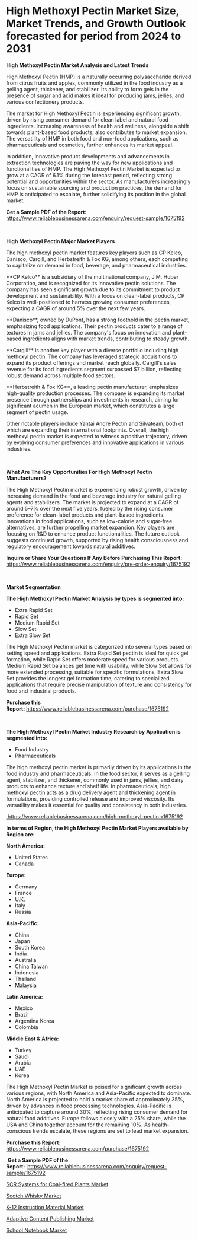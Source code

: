 <p><h1>High Methoxyl Pectin Market Size, Market Trends, and Growth Outlook forecasted for period from 2024 to 2031</h1></p><p><strong>High Methoxyl Pectin Market Analysis and Latest Trends</strong></p>
<p><p>High Methoxyl Pectin (HMP) is a naturally occurring polysaccharide derived from citrus fruits and apples, commonly utilized in the food industry as a gelling agent, thickener, and stabilizer. Its ability to form gels in the presence of sugar and acid makes it ideal for producing jams, jellies, and various confectionery products. </p><p>The market for High Methoxyl Pectin is experiencing significant growth, driven by rising consumer demand for clean label and natural food ingredients. Increasing awareness of health and wellness, alongside a shift towards plant-based food products, also contributes to market expansion. The versatility of HMP in both food and non-food applications, such as pharmaceuticals and cosmetics, further enhances its market appeal.</p><p>In addition, innovative product developments and advancements in extraction technologies are paving the way for new applications and functionalities of HMP. The High Methoxyl Pectin Market is expected to grow at a CAGR of 6.1% during the forecast period, reflecting strong potential and opportunities within the sector. As manufacturers increasingly focus on sustainable sourcing and production practices, the demand for HMP is anticipated to escalate, further solidifying its position in the global market.</p></p>
<p><strong>Get a Sample PDF of the Report:&nbsp;</strong> <a href="https://www.reliablebusinessarena.com/enquiry/request-sample/1675192?utm_campaign=1399&utm_medium=2&utm_source=Github&utm_content=ia&utm_term=13102024&utm_id=high-methoxyl-pectin">https://www.reliablebusinessarena.com/enquiry/request-sample/1675192</a></p>
<p>&nbsp;</p>
<p><strong>High Methoxyl Pectin Major Market Players</strong></p>
<p><p>The high methoxyl pectin market features key players such as CP Kelco, Danisco, Cargill, and Herbstreith & Fox KG, among others, each competing to capitalize on demand in food, beverage, and pharmaceutical industries.</p><p>**CP Kelco** is a subsidiary of the multinational company, J.M. Huber Corporation, and is recognized for its innovative pectin solutions. The company has seen significant growth due to its commitment to product development and sustainability. With a focus on clean-label products, CP Kelco is well-positioned to harness growing consumer preferences, expecting a CAGR of around 5% over the next few years.</p><p>**Danisco**, owned by DuPont, has a strong foothold in the pectin market, emphasizing food applications. Their pectin products cater to a range of textures in jams and jellies. The company's focus on innovation and plant-based ingredients aligns with market trends, contributing to steady growth.</p><p>**Cargill** is another key player with a diverse portfolio including high methoxyl pectin. The company has leveraged strategic acquisitions to expand its product offerings and market reach globally. Cargill's sales revenue for its food ingredients segment surpassed $7 billion, reflecting robust demand across multiple food sectors.</p><p>**Herbstreith & Fox KG**, a leading pectin manufacturer, emphasizes high-quality production processes. The company is expanding its market presence through partnerships and investments in research, aiming for significant acumen in the European market, which constitutes a large segment of pectin usage.</p><p>Other notable players include Yantai Andre Pectin and Silvateam, both of which are expanding their international footprints. Overall, the high methoxyl pectin market is expected to witness a positive trajectory, driven by evolving consumer preferences and innovative applications in various industries.</p></p>
<p>&nbsp;</p>
<p><strong>What Are The Key Opportunities For High Methoxyl Pectin Manufacturers?</strong></p>
<p><p>The High Methoxyl Pectin market is experiencing robust growth, driven by increasing demand in the food and beverage industry for natural gelling agents and stabilizers. The market is projected to expand at a CAGR of around 5–7% over the next five years, fueled by the rising consumer preference for clean-label products and plant-based ingredients. Innovations in food applications, such as low-calorie and sugar-free alternatives, are further propelling market expansion. Key players are focusing on R&D to enhance product functionalities. The future outlook suggests continued growth, supported by rising health consciousness and regulatory encouragement towards natural additives.</p></p>
<p><strong>Inquire or Share Your Questions If Any Before Purchasing This Report:</strong> <a href="https://www.reliablebusinessarena.com/enquiry/pre-order-enquiry/1675192?utm_campaign=1399&utm_medium=2&utm_source=Github&utm_content=ia&utm_term=13102024&utm_id=high-methoxyl-pectin">https://www.reliablebusinessarena.com/enquiry/pre-order-enquiry/1675192</a></p>
<p>&nbsp;</p>
<p><strong>Market Segmentation</strong></p>
<p><strong>The High Methoxyl Pectin Market Analysis by types is segmented into:</strong></p>
<p><ul><li>Extra Rapid Set</li><li>Rapid Set</li><li>Medium Rapid Set</li><li>Slow Set</li><li>Extra Slow Set</li></ul></p>
<p><p>The High Methoxyl Pectin market is categorized into several types based on setting speed and applications. Extra Rapid Set pectin is ideal for quick gel formation, while Rapid Set offers moderate speed for various products. Medium Rapid Set balances gel time with usability, while Slow Set allows for more extended processing, suitable for specific formulations. Extra Slow Set provides the longest gel formation time, catering to specialized applications that require precise manipulation of texture and consistency for food and industrial products.</p></p>
<p><strong>Purchase this Report:&nbsp;</strong><a href="https://www.reliablebusinessarena.com/purchase/1675192?utm_campaign=1399&utm_medium=2&utm_source=Github&utm_content=ia&utm_term=13102024&utm_id=high-methoxyl-pectin">https://www.reliablebusinessarena.com/purchase/1675192</a></p>
<p>&nbsp;</p>
<p><strong>The High Methoxyl Pectin Market Industry Research by Application is segmented into:</strong></p>
<p><ul><li>Food Industry</li><li>Pharmaceuticals</li></ul></p>
<p><p>The high methoxyl pectin market is primarily driven by its applications in the food industry and pharmaceuticals. In the food sector, it serves as a gelling agent, stabilizer, and thickener, commonly used in jams, jellies, and dairy products to enhance texture and shelf life. In pharmaceuticals, high methoxyl pectin acts as a drug delivery agent and thickening agent in formulations, providing controlled release and improved viscosity. Its versatility makes it essential for quality and consistency in both industries.</p></p>
<p><a href="https://www.reliablebusinessarena.com/high-methoxyl-pectin-r1675192?utm_campaign=1399&utm_medium=2&utm_source=Github&utm_content=ia&utm_term=13102024&utm_id=high-methoxyl-pectin">&nbsp;https://www.reliablebusinessarena.com/high-methoxyl-pectin-r1675192</a></p>
<p><strong>In terms of Region, the High Methoxyl Pectin Market Players available by Region are:</strong></p>
<p>
    <p> <strong> North America: </strong>
        <ul>
            <li>United States</li>
            <li>Canada</li>
        </ul>
        </p> 
    <p> <strong> Europe: </strong>
        <ul>
            <li>Germany</li>
            <li>France</li>
            <li>U.K.</li>
            <li>Italy</li>
            <li>Russia</li>
        </ul>
        </p> 
    <p> <strong> Asia-Pacific: </strong>
        <ul>
            <li>China</li>
            <li>Japan</li>
            <li>South Korea</li>
            <li>India</li>
            <li>Australia</li>
            <li>China Taiwan</li>
            <li>Indonesia</li>
            <li>Thailand</li>
            <li>Malaysia</li>
        </ul>
        </p> 
    <p> <strong> Latin America: </strong>
        <ul>
            <li>Mexico</li>
            <li>Brazil</li>
            <li>Argentina Korea</li>
            <li>Colombia</li>
        </ul>
        </p> 
    <p> <strong> Middle East & Africa: </strong>
        <ul>
            <li>Turkey</li>
            <li>Saudi</li>
            <li>Arabia</li>
            <li>UAE</li>
            <li>Korea</li>
        </ul>
    </p>
    </p>
<p><p>The High Methoxyl Pectin Market is poised for significant growth across various regions, with North America and Asia-Pacific expected to dominate. North America is projected to hold a market share of approximately 35%, driven by advances in food processing technologies. Asia-Pacific is anticipated to capture around 30%, reflecting rising consumer demand for natural food additives. Europe follows closely with a 25% share, while the USA and China together account for the remaining 10%. As health-conscious trends escalate, these regions are set to lead market expansion.</p></p>
<p><strong>Purchase this Report: </strong><a href="https://www.reliablebusinessarena.com/purchase/1675192?utm_campaign=1399&utm_medium=2&utm_source=Github&utm_content=ia&utm_term=13102024&utm_id=high-methoxyl-pectin">https://www.reliablebusinessarena.com/purchase/1675192</a></p>
<p>&nbsp;<strong>Get a Sample PDF of the Report:&nbsp;&nbsp;</strong><a href="https://www.reliablebusinessarena.com/enquiry/request-sample/1675192?utm_campaign=1399&utm_medium=2&utm_source=Github&utm_content=ia&utm_term=13102024&utm_id=high-methoxyl-pectin">https://www.reliablebusinessarena.com/enquiry/request-sample/1675192</a></p>
<p><strong></strong></p>
<p><p><a href="https://www.linkedin.com/pulse/global-scr-systems-coal-fired-plants-market-projected-fthee?utm_campaign=1399&utm_medium=2&utm_source=Github&utm_content=ia&utm_term=13102024&utm_id=high-methoxyl-pectin">SCR Systems for Coal-fired Plants Market</a></p><p><a href="https://www.linkedin.com/pulse/scotch-whisky-market-size-share-trends-analysis-report-end-cpace?utm_campaign=1399&utm_medium=2&utm_source=Github&utm_content=ia&utm_term=13102024&utm_id=high-methoxyl-pectin">Scotch Whisky Market</a></p><p><a href="https://www.linkedin.com/pulse/comprehensive-k-12-instruction-material-market-report-regional-lkfze?utm_campaign=1399&utm_medium=2&utm_source=Github&utm_content=ia&utm_term=13102024&utm_id=high-methoxyl-pectin">K-12 Instruction Material Market</a></p><p><a href="https://www.linkedin.com/pulse/adaptive-content-publishing-market-evolution-regional-adaptations-a0i7e?utm_campaign=1399&utm_medium=2&utm_source=Github&utm_content=ia&utm_term=13102024&utm_id=high-methoxyl-pectin">Adaptive Content Publishing Market</a></p><p><a href="https://www.linkedin.com/pulse/school-notebook-market-overview-global-trends-future-prospects-7pw3e?utm_campaign=1399&utm_medium=2&utm_source=Github&utm_content=ia&utm_term=13102024&utm_id=high-methoxyl-pectin">School Notebook Market</a></p></p>